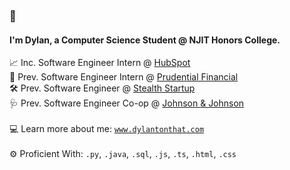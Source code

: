 ### 👋  
#### I'm Dylan, a Computer Science Student @ NJIT Honors College.  
📈 Inc.  Software Engineer Intern @ [HubSpot](https://www.hubspot.com)<br> 
🏢 Prev. Software Engineer Intern @ [Prudential Financial](https://www.prudential.com)<br> 
🛠️ Prev. Software Engineer @ [Stealth Startup](https://en.wikipedia.org/wiki/Stealth_startup)<br> 
🩺 Prev. Software Engineer Co-op @ [Johnson & Johnson](https://www.jnj.com/medtech)<br>  
💻 Learn more about me: <a href="https://www.dylantonthat.com">`www.dylantonthat.com`</a><br>  
⚙️ Proficient With: `.py`, `.java`, `.sql`, `.js`, `.ts`, `.html`, `.css`
